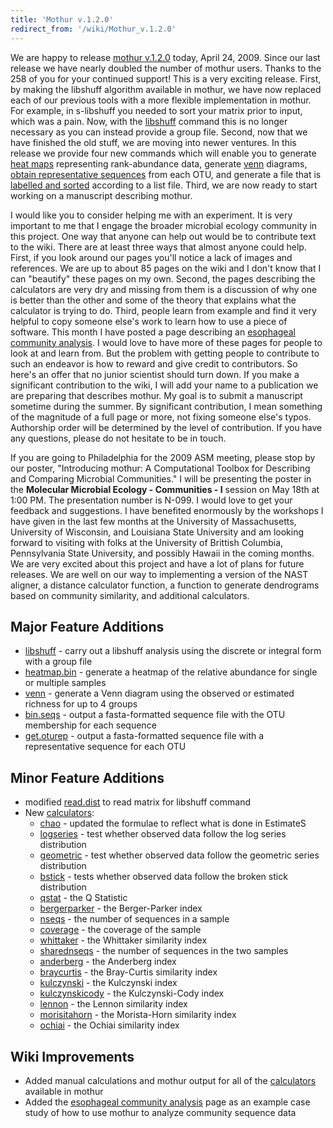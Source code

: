 ```yaml
---
title: 'Mothur v.1.2.0'
redirect_from: '/wiki/Mothur_v.1.2.0'
---
```

We are happy to release [mothur v.1.2.0](mothur_v.1.2.0)
today, April 24, 2009. Since our last release we have nearly doubled the
number of mothur users. Thanks to the 258 of you for your continued
support! This is a very exciting release. First, by making the libshuff
algorithm available in mothur, we have now replaced each of our previous
tools with a more flexible implementation in mothur. For example, in
s-libshuff you needed to sort your matrix prior to input, which was a
pain. Now, with the [libshuff](libshuff) command this is no
longer necessary as you can instead provide a group file. Second, now
that we have finished the old stuff, we are moving into newer ventures.
In this release we provide four new commands which will enable you to
generate [ heat maps](heatmap.bin) representing
rank-abundance data, generate [ venn](venn) diagrams, [
obtain representative sequences](get.oturep) from each OTU,
and generate a file that is [ labelled and sorted](bin.seqs)
according to a list file. Third, we are now ready to start working on a
manuscript describing mothur.

I would like you to consider helping me with an experiment. It is very
important to me that I engage the broader microbial ecology community in
this project. One way that anyone can help out would be to contribute
text to the wiki. There are at least three ways that almost anyone could
help. First, if you look around our pages you\'ll notice a lack of
images and references. We are up to about 85 pages on the wiki and I
don\'t know that I can \"beautify\" these pages on my own. Second, the
pages describing the calculators are very dry and missing from them is a
discussion of why one is better than the other and some of the theory
that explains what the calculator is trying to do. Third, people learn
from example and find it very helpful to copy someone else\'s work to
learn how to use a piece of software. This month I have posted a page
describing an [esophageal community
analysis](esophageal_community_analysis). I would love to
have more of these pages for people to look at and learn from. But the
problem with getting people to contribute to such an endeavor is how to
reward and give credit to contributors. So here\'s an offer that no
junior scientist should turn down. If you make a significant
contribution to the wiki, I will add your name to a publication we are
preparing that describes mothur. My goal is to submit a manuscript
sometime during the summer. By significant contribution, I mean
something of the magnitude of a full page or more, not fixing someone
else\'s typos. Authorship order will be determined by the level of
contribution. If you have any questions, please do not hesitate to be in
touch.

If you are going to Philadelphia for the 2009 ASM meeting, please stop
by our poster, \"Introducing mothur: A Computational Toolbox for
Describing and Comparing Microbial Communities.\" I will be presenting
the poster in the **Molecular Microbial Ecology - Communities - I**
session on May 18th at 1:00 PM. The presentation number is N-099. I
would love to get your feedback and suggestions. I have benefited
enormously by the workshops I have given in the last few months at the
University of Massachusetts, University of Wisconsin, and Louisiana
State University and am looking forward to visiting with folks at the
University of Brittish Columbia, Pennsylvania State University, and
possibly Hawaii in the coming months. We are very excited about this
project and have a lot of plans for future releases. We are well on our
way to implementing a version of the NAST aligner, a distance calculator
function, a function to generate dendrograms based on community
similarity, and additional calculators.

## Major Feature Additions

-   [libshuff](libshuff) - carry out a libshuff analysis
    using the discrete or integral form with a group file
-   [heatmap.bin](heatmap.bin) - generate a heatmap of the
    relative abundance for single or multiple samples
-   [venn](venn) - generate a Venn diagram using the observed
    or estimated richness for up to 4 groups
-   [bin.seqs](bin.seqs) - output a fasta-formatted sequence
    file with the OTU membership for each sequence
-   [get.oturep](get.oturep) - output a fasta-formatted
    sequence file with a representative sequence for each OTU

## Minor Feature Additions

-   modified [ read.dist](read.dist#The_group_option) to read
    matrix for libshuff command
-   New [calculators](calculators):
    -   [chao](chao) - updated the formulae to reflect what
        is done in EstimateS
    -   [logseries](logseries) - test whether observed data
        follow the log series distribution
    -   [geometric](geometric) - test whether observed data
        follow the geometric series distribution
    -   [bstick](bstick) - tests whether observed data follow
        the broken stick distribution
    -   [qstat](qstat) - the Q Statistic
    -   [bergerparker](bergerparker) - the Berger-Parker
        index
    -   [nseqs](nseqs) - the number of sequences in a sample
    -   [coverage](coverage) - the coverage of the sample
    -   [whittaker](whittaker) - the Whittaker similarity
        index
    -   [sharednseqs](sharednseqs) - the number of sequences
        in the two samples
    -   [anderberg](anderberg) - the Anderberg index
    -   [braycurtis](braycurtis) - the Bray-Curtis similarity
        index
    -   [kulczynski](kulczynski) - the Kulczynski index
    -   [kulczynskicody](kulczynskicody) - the
        Kulczynski-Cody index
    -   [lennon](lennon) - the Lennon similarity index
    -   [morisitahorn](morisitahorn) - the Morista-Horn
        similarity index
    -   [ochiai](ochiai) - the Ochiai similarity index

## Wiki Improvements

-   Added manual calculations and mothur output for all of the
    [calculators](calculators) available in mothur
-   Added the [esophageal community
    analysis](esophageal_community_analysis) page as an
    example case study of how to use mothur to analyze community
    sequence data
